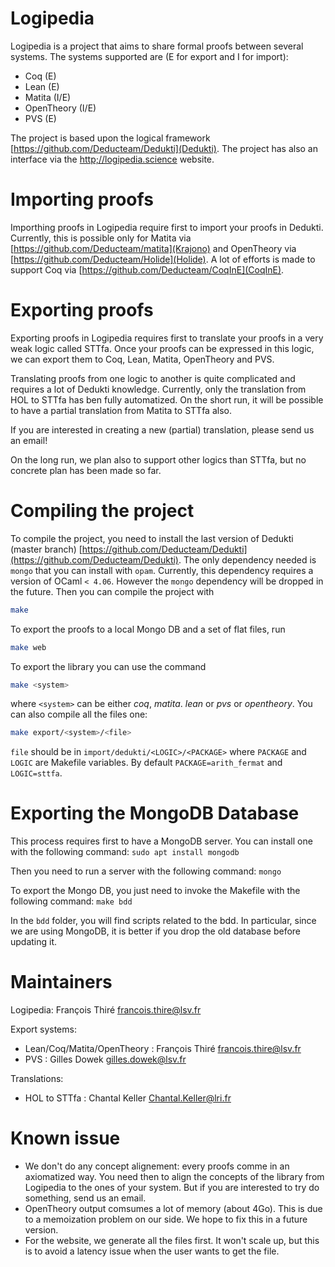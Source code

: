 # Logipedia

Logipedia is a project that aims to share formal proofs between several systems. The systems supported are (E for export and I for import):
- Coq (E)
- Lean (E)
- Matita (I/E)
- OpenTheory (I/E)
- PVS (E)

The project is based upon the logical framework [https://github.com/Deducteam/Dedukti](Dedukti). The project has also an interface via the [http;//logipedia.science](Logipedia) website.

# Importing proofs

Importhing proofs in Logipedia require first to import your proofs in Dedukti. Currently, this is possible only for Matita via [https://github.com/Deducteam/matita](Krajono) and OpenTheory via [https://github.com/Deducteam/Holide](Holide). A lot of efforts is made to support Coq via [https://github.com/Deducteam/CoqInE](CoqInE).

# Exporting proofs

Exporting proofs in Logipedia requires first to translate your proofs in a very weak logic called STTfa. Once your proofs can be expressed in this logic, we can export them to Coq, Lean, Matita, OpenTheory and PVS.

Translating proofs from one logic to another is quite complicated and requires a lot of Dedukti knowledge. Currently, only the translation from HOL to STTfa has ben fully automatized. On the short run, it will be possible to have a partial translation from Matita to STTfa also.

If you are interested in creating a new (partial) translation, please send us an email!

On the long run, we plan also to support other logics than STTfa, but no concrete plan has been made so far.

# Compiling the project

To compile the project, you need to install the last version of Dedukti (master branch) [https://github.com/Deducteam/Dedukti](https://github.com/Deducteam/Dedukti). The only dependency needed is `mongo` that you can install with `opam`. Currently, this dependency requires a version of OCaml `< 4.06`. However the `mongo` dependency will be dropped in the future. Then you can compile the project with

``` bash
make
```

To export the proofs to a local Mongo DB and a set of flat files, run

``` bash
make web
```

To export the library you can use the command

``` bash
make <system>
```

where `<system>` can be either *coq*, *matita*. *lean* or *pvs* or *opentheory*. You can also compile all the files one:

``` bash
make export/<system>/<file>
```
`file` should be in `import/dedukti/<LOGIC>/<PACKAGE>` where `PACKAGE` and `LOGIC` are Makefile variables. By default `PACKAGE=arith_fermat` and `LOGIC=sttfa`.

# Exporting the MongoDB Database

This process requires first to have a MongoDB server. You can install one with the following command:
`sudo apt install mongodb`

Then you need to run a server with the following command:
`mongo`

To export the Mongo DB, you just need to invoke the Makefile with the following command:
`make bdd`

In the `bdd` folder, you will find scripts related to the bdd. In particular, since we are using MongoDB, it is better if you drop the old database before updating it.

# Maintainers

Logipedia: François Thiré <francois.thire@lsv.fr>

Export systems:
- Lean/Coq/Matita/OpenTheory : François Thiré <francois.thire@lsv.fr>
- PVS : Gilles Dowek <gilles.dowek@lsv.fr>

Translations:
- HOL to STTfa : Chantal Keller <Chantal.Keller@lri.fr>
# Known issue

- We don't do any concept alignement: every proofs comme in an axiomatized way. You need then to align the concepts of the library from Logipedia to the ones of your system. But if you are interested to try do something, send us an email.
- OpenTheory output comsumes a lot of memory (about 4Go). This is due to a memoization problem on our side. We hope to fix this in a future version.
- For the website, we generate all the files first. It won't scale up, but this is to avoid a latency issue when the user wants to get the file.
